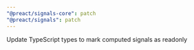 ```yaml
---
"@preact/signals-core": patch
"@preact/signals": patch
---
```


Update TypeScript types to mark computed signals as readonly
